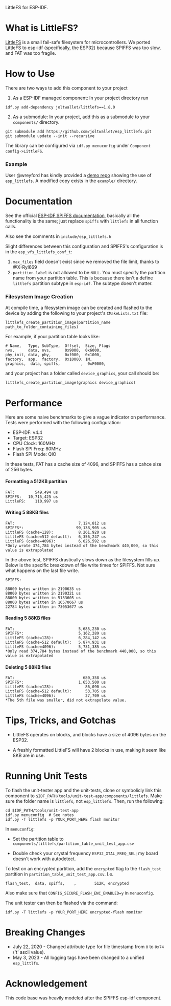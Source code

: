 LittleFS for ESP-IDF.

# What is LittleFS?

[LittleFS](https://github.com/ARMmbed/littlefs) is a small fail-safe filesystem 
for microcontrollers. We ported LittleFS to esp-idf (specifically, the ESP32) 
because SPIFFS was too slow, and FAT was too fragile.

# How to Use

There are two ways to add this component to your project

1. As a ESP-IDF managed component: In your project directory run

```
idf.py add-dependency joltwallet/littlefs==1.8.0
```

2. As a submodule: In your project, add this as a submodule to your `components/` directory.

```
git submodule add https://github.com/joltwallet/esp_littlefs.git
git submodule update --init --recursive
```

The library can be configured via `idf.py menuconfig` under `Component config->LittleFS`.

### Example
User @wreyford has kindly provided a [demo repo](https://github.com/wreyford/demo_esp_littlefs) showing the use of `esp_littlefs`. A modified copy exists in the `example/` directory.


# Documentation

See the official [ESP-IDF SPIFFS documentation](https://docs.espressif.com/projects/esp-idf/en/latest/esp32/api-reference/storage/spiffs.html), basically all the functionality is the 
same; just replace `spiffs` with `littlefs` in all function calls.

Also see the comments in `include/esp_littlefs.h`

Slight differences between this configuration and SPIFFS's configuration is in the `esp_vfs_littlefs_conf_t`:

1. `max_files` field doesn't exist since we removed the file limit, thanks to @X-Ryl669
2. `partition_label` is not allowed to be `NULL`. You must specify the partition name from your partition table. This is because there isn't a define `littlefs` partition subtype in `esp-idf`. The subtype doesn't matter.

### Filesystem Image Creation

At compile time, a filesystem image can be created and flashed to the device by adding the following to your project's `CMakeLists.txt` file:

```
littlefs_create_partition_image(partition_name path_to_folder_containing_files)
```

For example, if your partition table looks like:

```
# Name,   Type, SubType,  Offset,  Size, Flags
nvs,      data, nvs,      0x9000,  0x6000,
phy_init, data, phy,      0xf000,  0x1000,
factory,  app,  factory,  0x10000, 1M,
graphics,  data, spiffs,         ,  0xF0000, 
```

and your project has a folder called `device_graphics`, your call should be:

```
littlefs_create_partition_image(graphics device_graphics)
```



# Performance

Here are some naive benchmarks to give a vague indicator on performance.
Tests were performed with the following configuration:

* ESP-IDF: v4.4
* Target: ESP32
* CPU Clock: 160MHz
* Flash SPI Freq: 80MHz
* Flash SPI Mode: QIO

In these tests, FAT has a cache size of 4096, and SPIFFS has a cahce size of 256 bytes.

#### Formatting a 512KB partition

```
FAT:         549,494 us
SPIFFS:   10,715,425 us
LittleFS:    110,997 us
```

#### Writing 5 88KB files

```
FAT:                            7,124,812 us
SPIFFS*:                       99,138,905 us
LittleFS (cache=128):           8,261,920 us
LittleFS (cache=512 default):   6,356,247 us
LittleFS (cache=4096):          6,026,592 us
*Only wrote 374,784 bytes instead of the benchmark 440,000, so this value is extrapolated
```

In the above test, SPIFFS drastically slows down as the filesystem fills up. Below
is the specific breakdown of file write times for SPIFFS. Not sure what happens 
on the last file write.


```
SPIFFS:

88000 bytes written in 2190635 us
88000 bytes written in 2190321 us
88000 bytes written in 5133605 us
88000 bytes written in 16570667 us
22784 bytes written in 73053677 us
```

#### Reading 5 88KB files

```
FAT:                            5,685,230 us
SPIFFS*:                        5,162,289 us
LittleFS (cache=128):           6,284,142 us
LittleFS (cache=512 default):   5,874,931 us
LittleFS (cache=4096):          5,731,385 us
*Only read 374,784 bytes instead of the benchmark 440,000, so this value is extrapolated
```

#### Deleting 5 88KB files

```
FAT:                              680,358 us
SPIFFS*:                        1,653,500 us
LittleFS (cache=128):              86,090 us
LittleFS (cache=512 default):      53,705 us
LittleFS (cache=4096):             27,709 us
*The 5th file was smaller, did not extrapolate value.
```


# Tips, Tricks, and Gotchas

* LittleFS operates on blocks, and blocks have a size of 4096 bytes on the ESP32.

* A freshly formatted LittleFS will have 2 blocks in use, making it seem like 8KB are in use.

# Running Unit Tests

To flash the unit-tester app and the unit-tests, clone or symbolicly link this
component to `$IDF_PATH/tools/unit-test-app/components/littlefs`. Make sure the
folder name is `littlefs`, not `esp_littlefs`. Then, run the following:

```
cd $IDF_PATH/tools/unit-test-app
idf.py menuconfig  # See notes
idf.py -T littlefs -p YOUR_PORT_HERE flash monitor
```

In `menuconfig`:

* Set the partition table to `components/littlefs/partition_table_unit_test_app.csv`

* Double check your crystal frequency `ESP32_XTAL_FREQ_SEL`; my board doesn't work with autodetect.

To test on an encrypted partition, add the `encrypted` flag to the `flash_test` partition
in `partition_table_unit_test_app.csv`. I.e.

```
flash_test,  data, spiffs,    ,        512K, encrypted
```

Also make sure that `CONFIG_SECURE_FLASH_ENC_ENABLED=y` in `menuconfig`.

The unit tester can then be flashed via the command:

```
idf.py -T littlefs -p YOUR_PORT_HERE encrypted-flash monitor
```

# Breaking Changes

* July 22, 2020 - Changed attribute type for file timestamp from `0` to `0x74` ('t' ascii value).
* May 3, 2023 - All logging tags have been changed to a unified `esp_littlfs`.

# Acknowledgement

This code base was heavily modeled after the SPIFFS esp-idf component.
